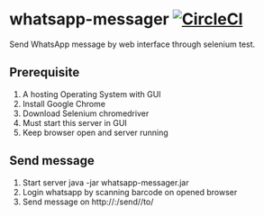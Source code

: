 # whatsapp-messager [![CircleCI](https://circleci.com/gh/thcathy/whatsapp-messager/tree/master.svg?style=svg)](https://circleci.com/gh/thcathy/whatsapp-messager/tree/master)
Send WhatsApp message by web interface through selenium test.

## Prerequisite
1. A hosting Operating System with GUI
2. Install Google Chrome
3. Download Selenium chromedriver
4. Must start this server in GUI
5. Keep browser open and server running

## Send message
1. Start server
  java -jar whatsapp-messager.jar
2. Login whatsapp by scanning barcode on opened browser
3. Send message on http://<host>:<port>/send/<message>/to/<phone number>
